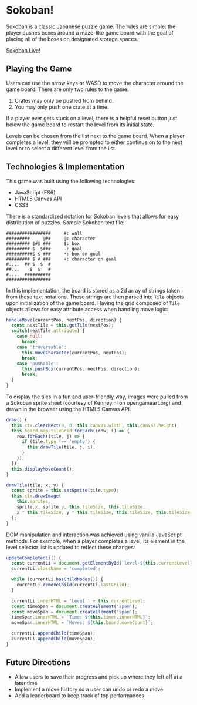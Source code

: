 # Sokoban!
Sokoban is a classic Japanese puzzle game. The rules are simple: the player pushes boxes around a maze-like game board with the goal of placing all of the boxes on designated storage spaces.

[Sokoban Live!](https://jamesball.dev/sokoban)

## Playing the Game

Users can use the arrow keys or WASD to move the character around the game board. There are only two rules to the game:

1. Crates may only be pushed from behind.
2. You may only push one crate at a time.

If a player ever gets stuck on a level, there is a helpful reset button just below the game board to restart the level from its initial state.

Levels can be chosen from the list next to the game board. When a player completes a level, they will be prompted to either continue on to the next level or to select a different level from the list.

## Technologies & Implementation

This game was built using the following technologies:

* JavaScript (ES6)
* HTML5 Canvas API
* CSS3

There is a standardized notation for Sokoban levels that allows for easy distribution of puzzles. Sample Sokoban text file:

```
#################     #: wall
#########     @##     @: character
######### $#$ ###     $: box
######### $  $###     .: goal
##########$ $ ###     *: box on goal
######### $ # ###     +: character on goal
#....  ## $  $  #
##...    $  $   #
#....  ##########
#################
```
In this implementation, the board is stored as a 2d array of strings taken from these text notations. These strings are then parsed into `Tile` objects upon initialization of the game board. Having the grid composed of `Tile` objects allows for easy attribute access when handling move logic:

```javascript
handleMove(currentPos, nextPos, direction) {
  const nextTile = this.getTile(nextPos);
  switch(nextTile.attribute) {
    case null:
      break;
    case 'traversable':
      this.moveCharacter(currentPos, nextPos);
      break;
    case 'pushable':
      this.pushBox(currentPos, nextPos, direction);
      break;
  }
}
```

To display the tiles in a fun and user-friendly way, images were pulled from a Sokoban sprite sheet (courtesy of Kenney.nl on opengameart.org) and drawn in the browser using the HTML5 Canvas API.

```javascript
draw() {
  this.ctx.clearRect(0, 0, this.canvas.width, this.canvas.height);
  this.board.map.tileGrid.forEach((row, i) => {
    row.forEach((tile, j) => {
      if (tile.type !== 'empty') {
        this.drawTile(tile, j, i);
      }
    });
  });
  this.displayMoveCount();
}

drawTile(tile, x, y) {
  const sprite = this.setSprite(tile.type);
  this.ctx.drawImage(
    this.sprites,
    sprite.x, sprite.y, this.tileSize, this.tileSize,
    x * this.tileSize, y * this.tileSize, this.tileSize, this.tileSize
  );
}
```

DOM manipulation and interaction was achieved using vanilla JavaScript methods. For example, when a player completes a level, its element in the level selector list is updated to reflect these changes:

```javascript
updateCompletedLi() {
  const currentLi = document.getElementById(`level-${this.currentLevel}`);
  currentLi.className = 'completed';

  while (currentLi.hasChildNodes()) {
    currentLi.removeChild(currentLi.lastChild);
  }

  currentLi.innerHTML = 'Level ' + this.currentLevel;
  const timeSpan = document.createElement('span');
  const moveSpan = document.createElement('span');
  timeSpan.innerHTML = `Time: ${this.timer.innerHTML}`;
  moveSpan.innerHTML = `Moves: ${this.board.moveCount}`;

  currentLi.appendChild(timeSpan);
  currentLi.appendChild(moveSpan);
}
```

## Future Directions
* Allow users to save their progress and pick up where they left off at a later time
* Implement a move history so a user can undo or redo a move
* Add a leaderboard to keep track of top performances
